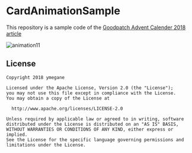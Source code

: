 # CardAnimationSample

This repository is a sample code of the [Goodpatch Advent Calender 2018 article](https://qiita.com/y_megane/private/e5a0f06cfd4046a66246)

![animation11](https://user-images.githubusercontent.com/2368078/50049605-49366080-012c-11e9-8ec6-de5da6a121ff.gif)

## License

```
Copyright 2018 ymegane

Licensed under the Apache License, Version 2.0 (the "License");
you may not use this file except in compliance with the License.
You may obtain a copy of the License at

  http://www.apache.org/licenses/LICENSE-2.0

Unless required by applicable law or agreed to in writing, software
distributed under the License is distributed on an "AS IS" BASIS,
WITHOUT WARRANTIES OR CONDITIONS OF ANY KIND, either express or implied.
See the License for the specific language governing permissions and
limitations under the License.
```